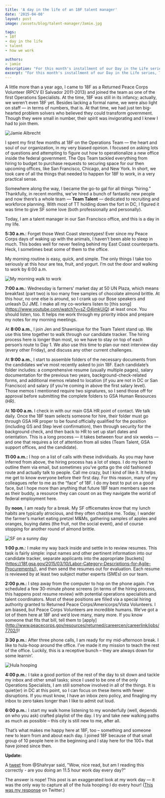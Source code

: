 ```yaml
---
title: 'A day in the life of an 18F talent manager'
date: '2015-04-08'
layout: post
image: /assets/blog/talent-manager/Jamie.jpg

tags:
- 18f
- day in the life
- talent
- how we work

authors:
- jamie
description: "For this month's installment of our Day in the Life series, Talent Manager Jamie Albrecht shares the ins and outs of her day — and her power song."
excerpt: "For this month's installment of our Day in the Life series, Talent Manager Jamie Albrecht shares the ins and outs of her day — and her power song."
---
```


A little more than a year ago, I came to 18F as a Returned Peace Corps Volunteer (RPCV El Salvador 2011-2013) and joined the team as one of the first Operations Specialists. At the time, 18F was still in its infancy; actually, we weren’t even 18F yet. Besides lacking a formal name, we were also light on staff — in terms of numbers, that is. At that time, we had just ten big-hearted problem solvers who believed they could transform government. Though they were small in number, their spirit was invigorating and I knew I had to join them.

<img alt="Jamie Albrecht" src="{{ site.baseurl }}/assets/blog/talent-manager/Jamie.jpg" class="align-left" />

I spent my first few months at 18F on the Operations Team — the heart and soul of our organization, in my very biased opinion. I focused on asking lots of questions and attempting to figure out how to operationalize a new office inside the federal government. The Ops Team tackled everything from hiring to budget to purchase requests to securing space for our then upcoming offices, like San Francisco, Chicago, and New York. In short, we took care of all the things that needed to happen for 18F to work, in a very practical sense.

Somewhere along the way, I became the go-to gal for all things “hiring.” Thankfully, in recent months, we’ve hired a bunch of fantastic new people and now there’s a whole team — **Team Talent** — dedicated to recruiting and workforce planning. With most of TT holding down the fort in DC, I figured it was time to give SF some love (both professionally and personally).

Today, I am a talent manager in our San Francisco office, and this is a day in my life.

**5:30 a.m.**: Forget those West Coast stereotypes! Ever since my Peace Corps days of waking up with the animals, I haven’t been able to sleep in much. This bodes well for never feeling behind my East Coast counterparts. Heck, I sometimes beat some of them to the office.

My morning routine is easy, quick, and simple. The only things I take too seriously at this hour are tea, fruit, and yogurt. I’m out the door and walking to work by 6:00 a.m.

<img alt="My morning walk to work" src="{{ site.baseurl }}/assets/blog/talent-manager/morningwalk.JPG" class="align-left" />

**7:00 a.m.**: Wednesday is farmers' market day at 50 UN Plaza, which means breakfast (part two) is too many free samples of chocolate almond brittle. At this hour, no one else is around, so I crank up our Bose speakers and unleash DJ JME. I make all my co-workers listen to [this song] (https://www.youtube.com/watch?v=sZ-D4jmkUiQ) at least once. You should listen, too. It helps me work through my priority inbox and prepare my notes for my morning meetings.

At **8:00 a.m.**, I join Jen and Shawnique for the Team Talent stand up. We use this time together to walk through our candidate tracker. The hiring process here is longer than most, so we have to stay on top of each person’s route to Day 1. We also use this time to plan our next interview day (every other Friday), and discuss any other current challenges.

At **9:00 a.m.**, I start to assemble folders of the necessary documents from the candidates we’ve most recently asked to join 18F. Each candidate’s folder includes: a comprehensive resume (usually multiple pages), salary documentation for the previous two years, background-check-related forms, and additional memos related to location (if you are not in DC or San Francisco) and salary (if you’re coming in above the first salary level). Those memos I mentioned require two signatures, so I send those off for approval before submitting the complete folders to GSA Human Resources (HR).

At **10:00 a.m.** I check in with our main GSA HR point of contact. We talk daily. Once the 18F team selects someone for hire, their folder must go through GSA HR proper to be found officially qualified for the position (including GS and Step level confirmation), then through security for the background check, and then back to HR to set up start dates and orientation. This is a long process — it takes between four and six weeks — and one that requires a lot of attention from all sides (Team Talent, GSA support offices, and the candidate).

**11:00 a.m.:** I hop on a list of calls with these individuals. As you may have inferred from above, the hiring process has a lot of steps. I do my best to outline them via email, but sometimes you’ve gotta go the old fashioned route and actually talk to people. Call me crazy, but I kind of like it. It helps me get to know everyone before their first day. For this reason, many of my colleagues refer to me as the “face” of 18F. I do my best to put on a good face, but I hope more than anything that future 18F team members see me as their buddy, a resource they can count on as they navigate the world of federal employment here.

By **noon**, I am ready for a break. My SF officemates know that my lunch habits are typically atrocious, and they often chastise me. Today, I wander the farmer’s market eating pretzel M&Ms, gathering samples of apples and oranges, buying dates (the fruit, not the social event), and of course stopping for another round of almond brittle.

<img alt="SF on a sunny day" src="{{ site.baseurl }}/assets/blog/talent-manager/sfview.JPG" class="align-right" />

**1:00 p.m.**: I make my way back inside and settle in to review resumes. This task is fairly simple: input names and other pertinent information into our candidate tracker, separate applicants into the appropriate [buckets] (https://18f.gsa.gov/2015/03/10/Labor-Category-Descriptions-for-Agile-Procurements/), and then send the resumes out  for evaluation. Each resume is reviewed by at least two subject matter experts (SMEs) on our team.

**2:00 p.m.**: I step away from the computer to hop on the phone again. I’ve scheduled a few 30-minute phone screens (in terms of the hiring process, this happens post resume review) with potential operations specialists and talent coordinators.  Most of these positions are filled via a special hiring authority granted to Returned Peace Corps/Americorps/Vista Volunteers. I am biased, but Peace Corps Volunteers are incredible humans. We’ve got a lot of them here at 18F and we’d love many, many more. If you know someone that fits that bill, tell them to [apply] (http://www.peacecorps.gov/resources/returned/careercen/careerlink/jobs/7702/)!

**3:30 p.m.**: After three phone calls, I am ready for my mid-afternoon break. I like to hula-hoop around the office. I’ve made it my mission to teach the rest of the office. Luckily, this is a receptive bunch – they are always down for some learnin’.

<img alt="Hula hooping" src="{{ site.baseurl }}/assets/blog/talent-manager/hulahoop.JPG" class="align-left" />

**4:00 p.m.**: I take a good portion of the rest of the day to sit down and tackle my inbox and other small tasks; since I used to be one of the only Operations Specialists, I am still somehow involved in all of the things. It is quiet(er) in DC at this point, so I can focus on these items with fewer disruptions. If you must know, I have an inbox zero policy, and finagling my inbox to zero takes longer than I like to admit out loud.

**6:00 p.m.**: I start my walk home listening to my wonderfully (well, depends on who you ask) crafted playlist of the day. I try and take new walking paths as much as possible – this city is still new to me, after all.

That’s what makes me happy here at 18F, too – something and someone new to learn from and about each day. I joined 18F because of that small group of 10 people here in the beginning and I stay here for the 100+ that have joined since then.

**Update:**

A [tweet](https://twitter.com/Shahryar/status/585884382621229056) from @Shahryar said, "Wow, nice read, but am I reading this correctly - are you doing an 11.5 hour work day every day?"

The answer is nope! This post is an exaggerated look at my work day — it was the only way to capture all of the hula hooping I do every hour! ([This was my response](https://twitter.com/jmealbrecht/status/585887525643821056) on Twitter.)
